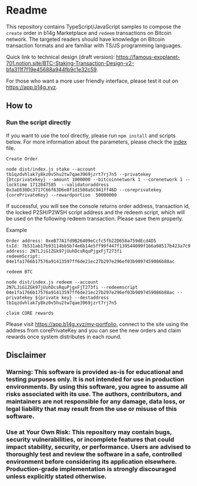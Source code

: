 # Readme

This repository contains TypeScript/JavaScript samples to compose the `create` order in b14g Marketplace and `redeem` transactions on Bitcoin network. The targeted readers should have knowledge on Bitcoin transaction formats and are familiar with TS/JS programming languages.

Quick link to technical design (draft version): https://famous-exoplanet-701.notion.site/BTC-Staking-Transaction-Design-v2-bfa311f7f19e45688a944fb9c1e32c59. 

For those who want a more user friendly interface, please test it out on https://app.b14g.xyz.

## How to

### Run the script directly

If you want to use the tool directly, please run `npm install` and scripts below. For more information about the parameters, please check the [index](index.ts) file.

`Create Order`

``` shell
node dist/index.js stake --account tb1qzdvhlak7y8kz0v5hu2tw7qae3969jzrt7rj7n5 --privatekey {btcprivatekey} --amount 1000000 --bitcoinnetwork 1 --corenetwork 1 --locktime 1712847585  --validatoraddress  0x3aE030Dc3717C66f63D6e8f1d1508a5C941ff46D --coreprivatekey {corePrivateKey} --rewardportion  50000000
```

If successful, you will see the console returns order address, transaction id, the locked P2SH/P2WSH script address and the redeem script, which will be used on the following redeem transaction. Please save them properly. 

Example

``` shell
Order address: 0xeB77A1fd9B26409eCcfc5fb22D658a759dEcd4D5
txId: 7b531ab17b93114bb5b74e6b14e5ff99f447f139544099f166a98517b423a7c9
address: 2N7LJiG1ZGk97jUuhDcsRquPjgxFjT273fi
redeemScript: 04e1fa1766b17576a91413597ff6de21ec27b297e296ef03b9897459086b88ac
```



`redeem BTC`
```shell
node dist/index.js redeem --account 2N7LJiG1ZGk97jUuhDcsRquPjgxFjT273fi --redeemscript 04e1fa1766b17576a91413597ff6de21ec27b297e296ef03b9897459086b88ac --privatekey ${private key} --destaddress tb1qzdvhlak7y8kz0v5hu2tw7qae3969jzrt7rj7n5
```

`claim CORE rewards`

Please visit https://app.b14g.xyz/my-portfolio, connect to the site using the address from corePrivateKey and you can see the new orders and claim rewards once system distributes in each round.

## Disclaimer
### Warning: This software is provided as-is for educational and testing purposes only. It is not intended for use in production environments. By using this software, you agree to assume all risks associated with its use. The authors, contributors, and maintainers are not responsible for any damage, data loss, or legal liability that may result from the use or misuse of this software.

### Use at Your Own Risk: This repository may contain bugs, security vulnerabilities, or incomplete features that could impact stability, security, or performance. Users are advised to thoroughly test and review the software in a safe, controlled environment before considering its application elsewhere. Production-grade implementation is strongly discouraged unless explicitly stated otherwise.
